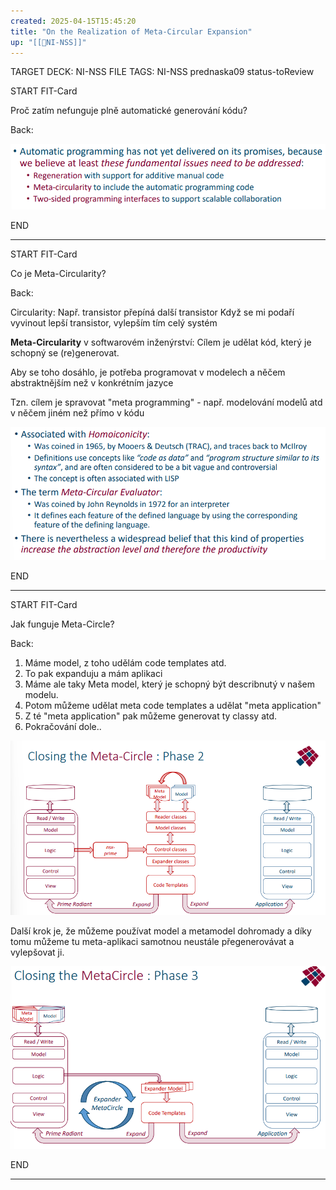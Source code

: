 ```yaml
---
created: 2025-04-15T15:45:20
title: "On the Realization of Meta-Circular Expansion"
up: "[[📖NI-NSS]]"
---
```


TARGET DECK: NI-NSS
FILE TAGS: NI-NSS prednaska09 status-toReview


START
FIT-Card

Proč zatím nefunguje plně automatické generování kódu?

Back:

![](../../Assets/Pasted%20image%2020250415155009.png)
<!--ID: 1746599654030-->
END

---


START
FIT-Card

Co je Meta-Circularity?

Back:

Circularity:
Např. transistor přepíná další transistor
Když se mi podaří vyvinout lepší transistor, vylepším tím celý systém

**Meta-Circularity** v softwarovém inženýrství:
Cílem je udělat kód, který je schopný se (re)generovat.

Aby se toho dosáhlo, je potřeba programovat v modelech a něčem abstraktnějším než v konkrétním jazyce

Tzn. cílem je spravovat "meta programming" - např. modelování modelů atd v něčem jiném než přímo v kódu

<!-- DetailInfoStart -->
![](../../Assets/Pasted%20image%2020250415155306.png)
<!-- DetailInfoEnd -->

<!--ID: 1746599654036-->
END

---


START
FIT-Card

Jak funguje Meta-Circle?

Back:

1. Máme model, z toho udělám code templates atd.
2. To pak expanduju a mám aplikaci
3. Máme ale taky Meta model, který je schopný být describnutý v našem modelu.
4. Potom můžeme udělat meta code templates a udělat "meta application"
5. Z té "meta application" pak můžeme generovat ty classy atd.
6. Pokračování dole..

![](../../Assets/Pasted%20image%2020250415155813.png)

Další krok je, že můžeme používat model a metamodel dohromady a díky tomu můžeme tu meta-aplikaci samotnou neustále přegenerovávat a vylepšovat ji.

![](../../Assets/Pasted%20image%2020250415160008.png)
<!--ID: 1746599654044-->
END

---
